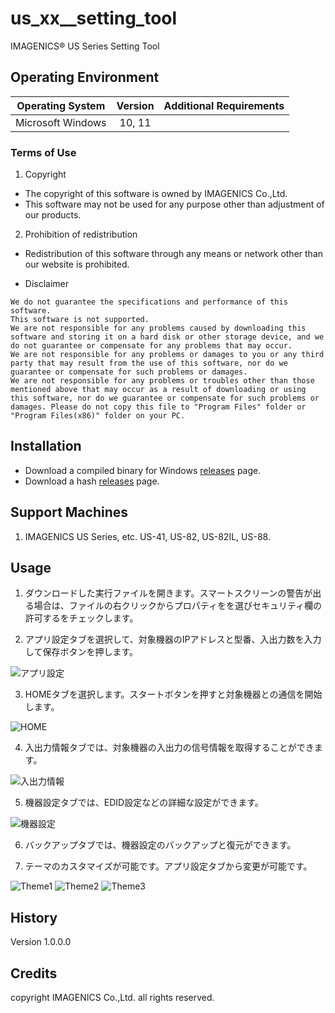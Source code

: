 # us_xx__setting_tool
IMAGENICS&reg; US Series Setting Tool

## Operating Environment

| Operating System  | Version          | Additional Requirements |
|:-----------------:|:----------------:|:-----------------------:|
| Microsoft Windows | 10, 11           |                         |

### Terms of Use
1. Copyright
+ The copyright of this software is owned by IMAGENICS Co.,Ltd.
+ This software may not be used for any purpose other than adjustment of our products.

2. Prohibition of redistribution
+ Redistribution of this software through any means or network other than our website is prohibited.

- Disclaimer

```
We do not guarantee the specifications and performance of this software. 
This software is not supported. 
We are not responsible for any problems caused by downloading this software and storing it on a hard disk or other storage device, and we do not guarantee or compensate for any problems that may occur.  
We are not responsible for any problems or damages to you or any third party that may result from the use of this software, nor do we guarantee or compensate for such problems or damages.  
We are not responsible for any problems or troubles other than those mentioned above that may occur as a result of downloading or using this software, nor do we guarantee or compensate for such problems or damages. Please do not copy this file to "Program Files" folder or "Program Files(x86)" folder on your PC.
```

## Installation
- Download a compiled binary for Windows [releases](https://github.com/akiraoku/us_xx__setting_tool/releases/download/v/us_xx__setting_tool.exe) page.
- Download a hash [releases](https://github.com/akiraoku/us_xx__setting_tool/releases/download/v/checksum.md5) page.

## Support Machines
1. IMAGENICS US Series, etc. US-41, US-82, US-82IL, US-88.

## Usage

1. ダウンロードした実行ファイルを開きます。スマートスクリーンの警告が出る場合は、ファイルの右クリックからプロパティをを選びセキュリティ欄の許可するをチェックします。

2. アプリ設定タブを選択して、対象機器のIPアドレスと型番、入出力数を入力して保存ボタンを押します。
<img src="https://user-images.githubusercontent.com/47096297/187613365-02ec7230-ab14-4505-afca-aaaa6b19f916.png" alt="アプリ設定" title="アプリ設定">

3. HOMEタブを選択します。スタートボタンを押すと対象機器との通信を開始します。
<img src="https://user-images.githubusercontent.com/47096297/187613351-8f00fe6d-ac78-4349-a50f-04390329570e.png" alt="HOME" title="ホーム画面">

4. 入出力情報タブでは、対象機器の入出力の信号情報を取得することができます。
<img src="https://user-images.githubusercontent.com/47096297/187613356-ac271662-680d-4452-b080-23e45cbd3001.png" alt="入出力情報" title="入出力情報">

5. 機器設定タブでは、EDID設定などの詳細な設定ができます。
<img src="https://user-images.githubusercontent.com/47096297/187613361-0fd87538-5ea0-4e14-8f58-85cb2b47fa2a.png" alt="機器設定" title="機器設定">

6. バックアップタブでは、機器設定のバックアップと復元ができます。

7. テーマのカスタマイズが可能です。アプリ設定タブから変更が可能です。
<img src="https://user-images.githubusercontent.com/47096297/187613367-6fc1a62c-cc74-4f11-9065-3f97609ceb3e.png" alt="Theme1" title="Theme1">
<img src="https://user-images.githubusercontent.com/47096297/187613368-5edc0627-1389-41c7-a415-ffa407e37b65.png" alt="Theme2" title="Theme2">
<img src="https://user-images.githubusercontent.com/47096297/187613370-7558c836-684b-4fc6-9eeb-ae44063a8e54.png" alt="Theme3" title="Theme3">

## History

Version 1.0.0.0 

## Credits
copyright IMAGENICS Co.,Ltd. all rights reserved.

